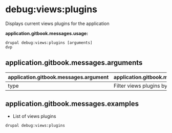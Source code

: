 # debug:views:plugins
Displays current views plugins for the application

**application.gitbook.messages.usage:**
```
drupal debug:views:plugins [arguments]
dvp
```

## application.gitbook.messages.arguments
application.gitbook.messages.argument | application.gitbook.messages.details
---------|-------------
type | Filter views plugins by type

## application.gitbook.messages.examples
* List of views plugins
```
drupal debug:views:plugins
```
